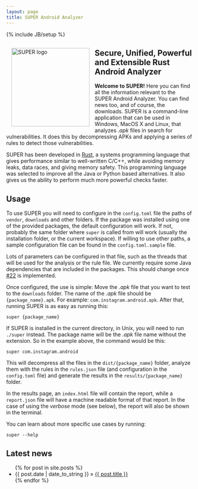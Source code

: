 ```yaml
---
layout: page
title: SUPER Android Analyzer
---
```

{% include JB/setup %}

<img src="{{ site.url }}/assets/logo.png" alt="SUPER logo" title="SUPER Android Analyzer" style="float:left;width:15em;margin:1em">

## Secure, Unified, Powerful and Extensible Rust Android Analyzer

**Welcome to SUPER!** Here you can find all the information relevant to the SUPER Android Analyzer.
You can find news too, and of course, the downloads. SUPER is a command-line application that can
be used in Windows, MacOS X and Linux, that analyzes *.apk* files in search for vulnerabilities. It
does this by decompressing APKs and applying a series of rules to detect those vulnerabilities.

SUPER has been developed in [Rust](https://www.rust-lang.org/), a systems programming language that
gives performance similar to well-written C/C++, while avoiding memory leaks, data races, and
giving memory safety. This programming language was selected to improve all the Java or Python based
alternatives. It also gives us the ability to perform much more powerful checks faster.

## Usage

To use SUPER you will need to configure in the `config.toml` file the paths of `vendor`,
`downloads` and other folders. If the package was installed using one of the provided packages,
the default configuration will work. If not, probably the same folder where `super` is called from
will work (usually the installation folder, or the current workspace). If willing to use other
paths, a sample configuration file can be found in the `config.toml.sample` file.

Lots of parameters can be configured in that file, such as the threads that will be used for the
analysis or the rule file. We currently require some Java dependencies that are included in the
packages. This should change once [#22](https://github.com/SUPERAndroidAnalyzer/super/issues/22) is
implemented.

Once configured, the use is simple: Move the *.apk* file that you want to test to the `downloads`
folder. The name of the *.apk* file should be `{package_name}.apk`. For example:
`com.instagram.android.apk`. After that, running SUPER is as easy as running this:

```
super {package_name}
```

If SUPER is installed in the current directory, in Unix, you will need to run `./super` instead.
The package name will be the *.apk* file name without the extension. So in the example above, the
command would be this:

```
super com.instagram.android
```

This will decompress all the files in the `dist/{package_name}` folder, analyze them with the rules
in the `rules.json` file (and configuration in the `config.toml` file) and generate the results in
the `results/{package_name}` folder.

In the results page, an `index.html` file will contain the report, while a `report.json` file will
have a machine readable format of that report. In the case of using the *verbose* mode (see below),
the report will also be shown in the terminal.

You can learn about more specific use cases by running:

```
super --help
```

## Latest news

<ul class="posts">
  {% for post in site.posts %}
    <li><time datetime="{{ post.date | date: "%Y-%m-%d" }}">{{ post.date | date_to_string }}</time> » <a href="{{ BASE_PATH }}{{ post.url }}">{{ post.title }}</a></li>
  {% endfor %}
</ul>
